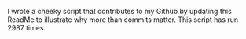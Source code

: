 I wrote a cheeky script that contributes to my Github by updating this ReadMe to illustrate why more than commits matter. This script has run 2987 times.